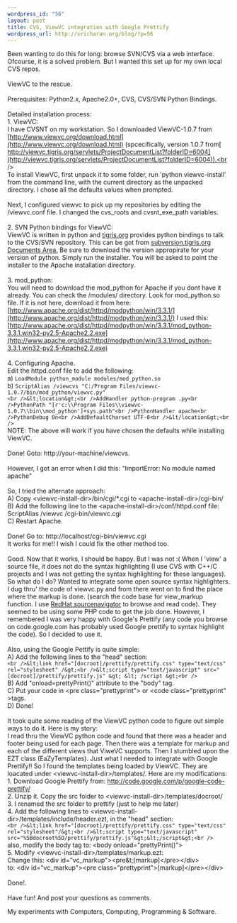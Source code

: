 ```yaml
--- 
wordpress_id: "56"
layout: post
title: CVS, ViewVC integration with Google Prettify
wordpress_url: http://sricharan.org/blog/?p=56
---
```

Been wanting to do this for long: browse SVN/CVS via a web interface. Ofcourse, it is a solved problem. But I wanted this set up for my own local CVS repos.<br /><br />ViewVC to the rescue.<br /><br />Prerequisites: Python2.x, Apache2.0+, CVS, CVS/SVN Python Bindings.<br /><br />Detailed installation process:<br />1. ViewVC:<br />I have CVSNT on my workstation. So I downloaded ViewVC-1.0.7  from [http://www.viewvc.org/download.html](http://www.viewvc.org/download.html) (spcecifically, version 1.0.7 from[ http://viewvc.tigris.org/servlets/ProjectDocumentList?folderID=6004](http://viewvc.tigris.org/servlets/ProjectDocumentList?folderID=6004)).<br /><br />To install ViewVC, first unpack it to some folder, run 'python viewvc-install' from the command line, with the current directory as the unpacked directory. I chose all the defaults values when prompted.<br /><br />Next, I configured viewvc to pick up my repositories by editing the <install-dir>/viewvc.conf file. I changed the cvs_roots and cvsnt_exe_path variables.<br /><br />2. SVN Python bindings for ViewVC:<br />ViewVC is written in python and [tigris.org](http://www.blogger.com/tigris.org) provides python bindings to talk to the CVS/SVN repository. This can be got from [subversion.tigris.org Documents Area.](http://subversion.tigris.org/getting.html#windows%20http://subversion.tigris.org/servlets/ProjectDocumentList?folderID=8100) Be sure to download the version appropirate for your version of python. Simply run the installer. You will be asked to point the installer to the Apache installation directory.<br /><br />3. mod_python:<br />You will need to download the mod_python for Apache if you dont have it already. You can check the <apache-install-dir>/modules/ directory. Look for mod_python.so file. If it is not here, download it from here: [http://www.apache.org/dist/httpd/modpython/win/3.3.1/](http://www.apache.org/dist/httpd/modpython/win/3.3.1/) I used this: [http://www.apache.org/dist/httpd/modpython/win/3.3.1/mod_python-3.3.1.win32-py2.5-Apache2.2.exe](http://www.apache.org/dist/httpd/modpython/win/3.3.1/mod_python-3.3.1.win32-py2.5-Apache2.2.exe)<br /><br />4. Configuring Apache.<br />Edit the httpd.conf file to add the following:<br />a) ``LoadModule python_module modules/mod_python.so``<br />b) ``ScriptAlias /viewcvs "C:/Program Files/viewvc-1.0.7/bin/mod_python/viewvc.py" ``<br />``<br />&lt;location&gt;<br />AddHandler python-program .py<br />PythonPath "[r'c:\\Program Files\\viewvc-1.0.7\\bin\\mod_python']+sys.path"<br />PythonHandler apache<br />PythonDebug On<br />AddDefaultCharset UTF-8<br />&lt/location&gt;<br />``<br />NOTE: The above will work if you have chosen the defaults while installing ViewVC.<br /><br />Done! Goto: http://your-machine/viewcvs.<br /><br />However, I got an error when I did this: "ImportError: No module named apache"<br /><br />So, I tried the alternate approach:<br />A) Copy &lt;viewvc-install-dir&gt;/bin/cgi/*.cgi to &lt;apache-install-dir&gt;/cgi-bin/<br />B) Add the following line to the &lt;apache-install-dir&gt;/conf/httpd.conf file:<br />ScriptAlias /viewvc /cgi-bin/viewvc.cgi<br />C) Restart Apache.<br /><br />Done! Go to: http://localhost/cgi-bin/viewvc.cgi<br />It works for me!! I wish I could fix the other method too.<br /><br />Good. Now that it works, I should be happy. But I was not :( When I 'view' a source file, it does not do the syntax highlighting (I use CVS with C++/C projects and I was not getting the syntax highlighting for these languages). So what do I do? Wanted to integrate some open source syntax highlighters. I dug thru' the code of viewvc.py and from there went on to find the place where the markup is done. (search the code base for view_markup function. I use [RedHat sourcenavigator](http://sourcenav.sourceforge.net/download.html) to browse and read code). They seemed to be using some PHP code to get the job done. However, I remembered I was very happy with Google's Prettify (any code you browse on code.google.com has probably used Google prettify to syntax highlight the code). So I decided to use it.<br /><br />Also, using the Google Pettify is quite simple:<br />A) Add the following lines to the "head" section:<br />``<br />&lt;link href="[docroot]/prettify/prettify.css" type="text/css" rel="stylesheet" /&gt;<br />&lt;script type="text/javascript" src="[docroot]/prettify/prettify.js" &gt; &lt; /script &gt;<br />``<br />B) Add "onload=prettyPrint()" attribute to the "body" tag.<br />C) Put your code in &lt;pre class="prettyprint"&gt; or &lt;code class="prettyprint" &gt;tags.<br />D) Done!<br /><br />It took quite some reading of the ViewVC python code to figure out simple ways to do it. Here is my story:<br />I read thru the ViewVC python code and found that there was a header and footer being used for each page. Then there was a template for markup and each of the different views that ViweVC supports. Then I stumbled upon the EZT class (EaZyTemplates). Just what I needed to integrate with Google Prettify!! So I found the templates being loaded by ViewVC. They are loacated under &lt;viewvc-install-dir&gt;/templates/. Here are my modifications:<br />1. Download Google Prettify from: http://code.google.com/p/google-code-prettify/<br />2. Unzip it. Copy the src folder to &lt;viewvc-install-dir&gt;/templates/docroot/<br />3. I renamed the src folder to prettify (just to help me later)<br />4. Add the following lines to &lt;viewvc-install-dir&gt;/templates/include/header.ezt, in the "head" section:<br />``<br />&lt;link href="[docroot]/prettify/prettify.css" type="text/css" rel="stylesheet"/&gt;<br />&lt;script type="text/javascript" src="%5Bdocroot%5D/prettify/prettify.js"&gt;&lt;/script&gt;<br />``<br />also, modify the body tag to: &lt;body onload="prettyPrint()"&gt;<br />5. Modify &lt;viewvc-install-dir&gt;/templates/markup.ezt:<br />Change this: &lt;div id="vc_markup"&gt;&lt;pre&t;[markup]&lt;/pre&gt;&lt;/div&gt;<br />to: &lt;div id="vc_markup"&gt;&lt;pre class="prettyprint"&gt;[markup]&lt;/pre&gt;&lt;/div&gt;<br /><br />Done!.<br /><br />Have fun! And post your questions as comments.<div class="blogger-post-footer">My experiments with Computers, Computing, Programming & Software.</div></apache-install-dir></install-dir>
